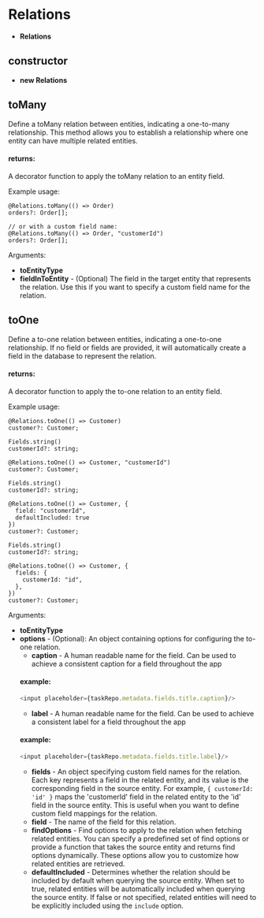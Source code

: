 # Relations

- **Relations**

## constructor

- **new Relations**

## toMany

Define a toMany relation between entities, indicating a one-to-many relationship.
This method allows you to establish a relationship where one entity can have multiple related entities.

#### returns:

A decorator function to apply the toMany relation to an entity field.

Example usage:

```
@Relations.toMany(() => Order)
orders?: Order[];

// or with a custom field name:
@Relations.toMany(() => Order, "customerId")
orders?: Order[];
```

Arguments:

- **toEntityType**
- **fieldInToEntity** - (Optional) The field in the target entity that represents the relation.
  Use this if you want to specify a custom field name for the relation.

## toOne

Define a to-one relation between entities, indicating a one-to-one relationship.
If no field or fields are provided, it will automatically create a field in the database
to represent the relation.

#### returns:

A decorator function to apply the to-one relation to an entity field.

Example usage:

```
@Relations.toOne(() => Customer)
customer?: Customer;
```

```
Fields.string()
customerId?: string;

@Relations.toOne(() => Customer, "customerId")
customer?: Customer;
```

```
Fields.string()
customerId?: string;

@Relations.toOne(() => Customer, {
  field: "customerId",
  defaultIncluded: true
})
customer?: Customer;
```

```
Fields.string()
customerId?: string;

@Relations.toOne(() => Customer, {
  fields: {
    customerId: "id",
  },
})
customer?: Customer;
```

Arguments:

- **toEntityType**
- **options** - (Optional): An object containing options for configuring the to-one relation.
  - **caption** - A human readable name for the field. Can be used to achieve a consistent caption for a field throughout the app
  #### example:
  ```ts
  <input placeholder={taskRepo.metadata.fields.title.caption}/>
  ```
  - **label** - A human readable name for the field. Can be used to achieve a consistent label for a field throughout the app
  #### example:
  ```ts
  <input placeholder={taskRepo.metadata.fields.title.label}/>
  ```
  - **fields** - An object specifying custom field names for the relation.
    Each key represents a field in the related entity, and its value is the corresponding field in the source entity.
    For example, `{ customerId: 'id' }` maps the 'customerId' field in the related entity to the 'id' field in the source entity.
    This is useful when you want to define custom field mappings for the relation.
  - **field** - The name of the field for this relation.
  - **findOptions** - Find options to apply to the relation when fetching related entities.
    You can specify a predefined set of find options or provide a function that takes the source entity
    and returns find options dynamically.
    These options allow you to customize how related entities are retrieved.
  - **defaultIncluded** - Determines whether the relation should be included by default when querying the source entity.
    When set to true, related entities will be automatically included when querying the source entity.
    If false or not specified, related entities will need to be explicitly included using the `include` option.
